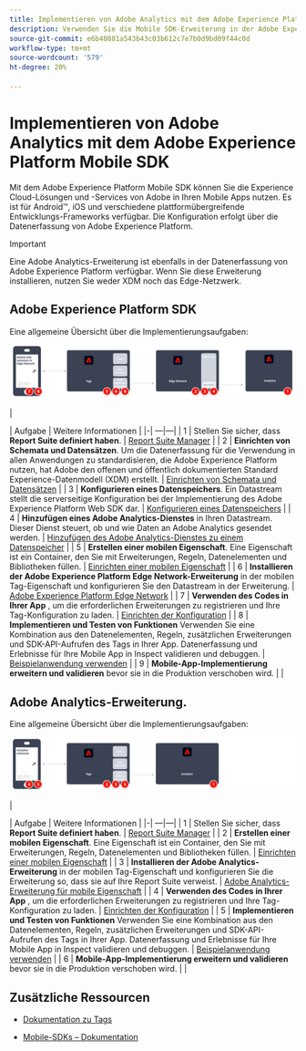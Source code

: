 ```yaml
---
title: Implementieren von Adobe Analytics mit dem Adobe Experience Platform Mobile SDK
description: Verwenden Sie die Mobile SDK-Erweiterung in der Adobe Experience Platform-Datenerfassung, um Daten an Adobe Analytics zu senden.
source-git-commit: e6b40881a543b43c03b612c7e7b0d9bd09f44c0d
workflow-type: tm+mt
source-wordcount: '579'
ht-degree: 20%

---
```


# Implementieren von Adobe Analytics mit dem Adobe Experience Platform Mobile SDK

Mit dem Adobe Experience Platform Mobile SDK können Sie die Experience Cloud-Lösungen und -Services von Adobe in Ihren Mobile Apps nutzen. Es ist für Android™, iOS und verschiedene plattformübergreifende Entwicklungs-Frameworks verfügbar. Die Konfiguration erfolgt über die Datenerfassung von Adobe Experience Platform.
>[!IMPORTANT]
>
>Eine Adobe Analytics-Erweiterung ist ebenfalls in der Datenerfassung von Adobe Experience Platform verfügbar. Wenn Sie diese Erweiterung installieren, nutzen Sie weder XDM noch das Edge-Netzwerk.

## Adobe Experience Platform SDK

Eine allgemeine Übersicht über die Implementierungsaufgaben:

![Adobe Analytics mithilfe des Workflows für die Analytics-Erweiterung](../../assets/mobilesdk-annotated.png)

|<div style="width:20px"></div>| Aufgabe | Weitere Informationen | |-| —|—| | 1 | Stellen Sie sicher, dass **Report Suite definiert haben**. | [Report Suite Manager](../../../admin/admin/c-manage-report-suites/report-suites-admin.md) | | 2 | **Einrichten von Schemata und Datensätzen**. Um die Datenerfassung für die Verwendung in allen Anwendungen zu standardisieren, die Adobe Experience Platform nutzen, hat Adobe den offenen und öffentlich dokumentierten Standard Experience-Datenmodell (XDM) erstellt. | [Einrichten von Schemata und Datensätzen](https://developer.adobe.com/client-sdks/documentation/getting-started/set-up-schemas-and-datasets/) | | 3 | **Konfigurieren eines Datenspeichers**. Ein Datastream stellt die serverseitige Konfiguration bei der Implementierung des Adobe Experience Platform Web SDK dar. | [Konfigurieren eines Datenspeichers](https://experienceleague.adobe.com/docs/experience-platform/edge/datastreams/configure.html?lang=en) | | 4 | **Hinzufügen eines Adobe Analytics-Dienstes** in Ihren Datastream. Dieser Dienst steuert, ob und wie Daten an Adobe Analytics gesendet werden. | [Hinzufügen des Adobe Analytics-Dienstes zu einem Datenspeicher](https://experienceleague.adobe.com/docs/experience-platform/edge/datastreams/configure.html?lang=en#analytics) | | 5 | **Erstellen einer mobilen Eigenschaft**. Eine Eigenschaft ist ein Container, den Sie mit Erweiterungen, Regeln, Datenelementen und Bibliotheken füllen. | [Einrichten einer mobilen Eigenschaft](https://developer.adobe.com/client-sdks/documentation/getting-started/create-a-mobile-property/) | | 6 | **Installieren der Adobe Experience Platform Edge Network-Erweiterung** in der mobilen Tag-Eigenschaft und konfigurieren Sie den Datastream in der Erweiterung. | [Adobe Experience Platform Edge Network](https://developer.adobe.com/client-sdks/documentation/edge-network/) | | 7 | **Verwenden des Codes in Ihrer App** , um die erforderlichen Erweiterungen zu registrieren und Ihre Tag-Konfiguration zu laden. | [Einrichten der Konfiguration](https://developer.adobe.com/client-sdks/documentation/user-guides/getting-started-with-platform/overview/#set-up-the-configuration) | | 8 | **Implementieren und Testen von Funktionen** Verwenden Sie eine Kombination aus den Datenelementen, Regeln, zusätzlichen Erweiterungen und SDK-API-Aufrufen des Tags in Ihrer App. Datenerfassung und Erlebnisse für Ihre Mobile App in Inspect validieren und debuggen. | [Beispielanwendung verwenden](https://developer.adobe.com/client-sdks/documentation/user-guides/getting-started-with-platform/overview/#use-the-sample-application) | | 9 | **Mobile-App-Implementierung erweitern und validieren** bevor sie in die Produktion verschoben wird. | |


## Adobe Analytics-Erweiterung.

Eine allgemeine Übersicht über die Implementierungsaufgaben:

![Adobe Analytics mithilfe des Workflows für die Analytics-Erweiterung](../../assets/mobilesdk-analytics-annotated.png)

|<div style="width:20px"></div> | Aufgabe | Weitere Informationen | |-| —|—| | 1 | Stellen Sie sicher, dass **Report Suite definiert haben**. | [Report Suite Manager](../../../admin/admin/c-manage-report-suites/report-suites-admin.md) | | 2 | **Erstellen einer mobilen Eigenschaft**. Eine Eigenschaft ist ein Container, den Sie mit Erweiterungen, Regeln, Datenelementen und Bibliotheken füllen. | [Einrichten einer mobilen Eigenschaft](https://developer.adobe.com/client-sdks/documentation/getting-started/create-a-mobile-property/) | | 3 | **Installieren der Adobe Analytics-Erweiterung** in der mobilen Tag-Eigenschaft und konfigurieren Sie die Erweiterung so, dass sie auf Ihre Report Suite verweist. | [Adobe Analytics-Erweiterung für mobile Eigenschaft](https://developer.adobe.com/client-sdks/documentation/adobe-analytics/) | | 4 | **Verwenden des Codes in Ihrer App** , um die erforderlichen Erweiterungen zu registrieren und Ihre Tag-Konfiguration zu laden. | [Einrichten der Konfiguration](https://developer.adobe.com/client-sdks/documentation/user-guides/getting-started-with-platform/overview/#set-up-the-configuration) | | 5 | **Implementieren und Testen von Funktionen** Verwenden Sie eine Kombination aus den Datenelementen, Regeln, zusätzlichen Erweiterungen und SDK-API-Aufrufen des Tags in Ihrer App. Datenerfassung und Erlebnisse für Ihre Mobile App in Inspect validieren und debuggen. | [Beispielanwendung verwenden](https://developer.adobe.com/client-sdks/documentation/user-guides/getting-started-with-platform/overview/#use-the-sample-application) | | 6 | **Mobile-App-Implementierung erweitern und validieren** bevor sie in die Produktion verschoben wird. | |

## Zusätzliche Ressourcen

- [Dokumentation zu Tags](https://experienceleague.adobe.com/docs/experience-platform/tags/home.html?lang=de#)

- [Mobile-SDKs – Dokumentation](https://developer.adobe.com/client-sdks/documentation/)



